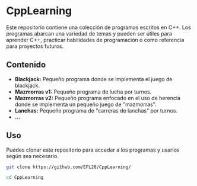 # CppLearning

Este repositorio contiene una colección de programas escritos en C++. Los programas abarcan una variedad de temas y pueden ser útiles para aprender C++, practicar habilidades de programación o como referencia para proyectos futuros.

## Contenido

- **Blackjack:** Pequeño programa donde se implementa el juego de blackjack.
- **Mazmorras v1:** Pequeño programa de lucha por turnos.
- **Mazmorras v2:** Pequeño programa enfocado en el uso de herencia donde se implementa un pequeño juego de "mazmorras".
- **Lanchas:** Pequeño programa de "carreras de lanchas" por turnos.
- **...**

## Uso

Puedes clonar este repositorio para acceder a los programas y usarlos según sea necesario.

```bash
git clone https://github.com/EFL28/CppLearning/
```

```bash
cd CppLearning
```
